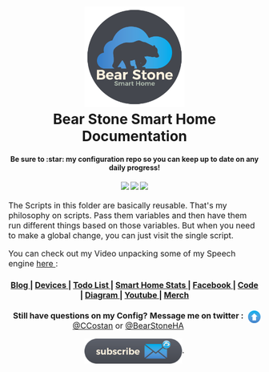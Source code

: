 <h1 align="center">
  <a name="logo" href="http://www.vCloudInfo.com/tag/iot"><img src="https://raw.githubusercontent.com/CCOSTAN/Home-AssistantConfig/master/config/www/custom_ui/floorplan/images/branding/twitter_profile.png" alt="Bear Stone Smart Home" width="200"></a>
  <br>
  Bear Stone Smart Home Documentation
</h1>
<h4 align="center">Be sure to :star: my configuration repo so you can keep up to date on any daily progress!</h4>
<div align="center">
  <h4>
    <a href="https://travis-ci.org/CCOSTAN/Home-AssistantConfig"><img src="https://travis-ci.org/CCOSTAN/Home-AssistantConfig.svg?branch=master"/></a>
    <a href="https://github.com/CCOSTAN/Home-AssistantConfig/stargazers"><img src="https://img.shields.io/github/stars/CCOSTAN/Home-AssistantConfig.svg?style=plasticr"/></a>
    <a href="https://github.com/CCOSTAN/Home-AssistantConfig/commits/master"><img src="https://img.shields.io/github/last-commit/CCOSTAN/Home-AssistantConfig.svg?style=plasticr"/></a>
  </h4>
</div>
<p><font size="3">
The Scripts in this folder are basically reusable.  That's my philosophy on scripts.  Pass them variables and then have them run different things based on those variables.  But when you need to make a global change, you can just visit the single script. </p>

You can check out my Video unpacking some of my Speech engine <a href="https://www.vcloudinfo.com/2018/12/breaking-down-my-home-assistant-volume.html"> here </a>:

<div align="center"><a name="menu"></a>
<h4>
  <a href="http://www.vCloudInfo.com/tag/iot">
    Blog
  </a>
  <span> | </span>
  <a href="https://github.com/CCOSTAN/Home-AssistantConfig#devices">
    Devices
  </a>
  <span> | </span>
  <a href="https://github.com/CCOSTAN/Home-AssistantConfig/issues?q=is%3Aissue+is%3Aopen+sort%3Aupdated-desc">
    Todo List
  </a>
  <span> | </span>
  <a href="https://twitter.com/BearStoneHA">
    Smart Home Stats
  </a>
  <span> | </span>
  <a href="https://www.facebook.com/BearStoneHA">
    Facebook
  </a>
  <span> | </span>
  <a href="https://github.com/CCOSTAN/Home-AssistantConfig/tree/master/config">
    Code
  </a>
  <span> | </span>
  <a href="https://github.com/CCOSTAN/Home-AssistantConfig#diagram">
    Diagram
  </a>    
  <span> | </span>
  <a href="https://youtube.com/vCloudInfo">
    Youtube
  </a>
  <span> | </span>
  <a href="https://amzn.to/2HXSx2M">
    Merch
  </a>
</h4>
<a name="bottom" href="https://github.com/CCOSTAN/Home-AssistantConfig#logo"><img align="right" border="0" src="https://raw.githubusercontent.com/CCOSTAN/Home-AssistantConfig/master/config/www/custom_ui/floorplan/images/branding/up_arrow.png" width="25" ></a>

**Still have questions on my Config?**
**Message me on twitter :** [@CCostan](https://twitter.com/ccostan) or [@BearStoneHA](https://twitter.com/BearStoneHA)
<!-- Subscribe Section -->
<a href="http://eepurl.com/dmXFYz"><img align="center" border="0" src="https://raw.githubusercontent.com/CCOSTAN/Home-AssistantConfig/master/config/www/custom_ui/floorplan/images/branding/email_link.png" height="50" ></a>.
<!-- Subscribe Section END-->
